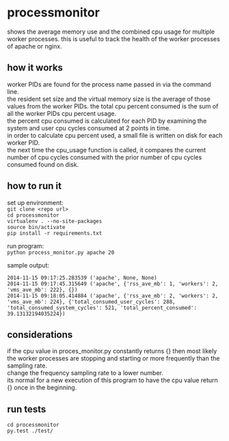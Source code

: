 processmonitor
==============
shows the average memory use and the combined cpu usage for multiple worker 
processes.  this is useful to track the health of the worker processes of
apache or nginx.

how it works
------------
worker PIDs are found for the process name passed in via the command line.  
the resident set size and the virtual memory size is the average of those values from the worker PIDs.
the total cpu percent consumed is the sum of all the worker PIDs cpu percent usage.  
the percent cpu consumed is calculated for each PID by examining the system and user cpu cycles consumed at 2 points in time.  
in order to calculate cpu percent used, a small file is written on disk for each worker PID.  
the next time the cpu_usage function is called, it compares the current number of cpu cycles consumed with the prior number of cpu cycles consumed found on disk.

how to run it
-------------
set up environment:  
`git clone <repo url>`  
`cd processmonitor`  
`virtualenv . --no-site-packages`  
`source bin/activate`  
`pip install -r requirements.txt`  

run program:  
`python process_monitor.py apache 20`  

sample output:
```
2014-11-15 09:17:25.283539 ('apache', None, None)
2014-11-15 09:17:45.315649 ('apache', {'rss_ave_mb': 1, 'workers': 2, 'vms_ave_mb': 222}, {})
2014-11-15 09:18:05.414884 ('apache', {'rss_ave_mb': 2, 'workers': 2, 'vms_ave_mb': 224}, {'total_consumed_user_cycles': 288, 'total_consumed_system_cycles': 521, 'total_percent_consumed': 39.13132194035224})
```

considerations 
--------------

if the cpu value in proces_monitor.py constantly returns {} then most likely the worker processes are stopping and starting or more frequently than the sampling rate.  
change the frequency sampling rate to a lower number.  
its normal for a new execution of this program to have the cpu value return {} once in the beginning.  


run tests 
------------
`cd processmonitor`  
`py.test ./test/`  

